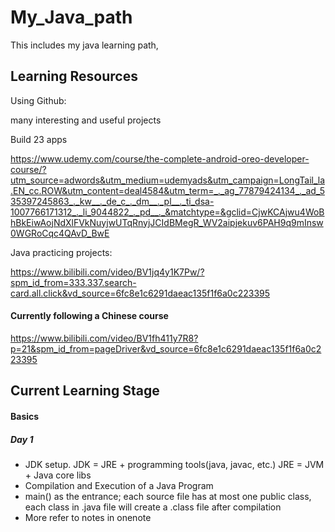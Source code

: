 # My_Java_path
This includes my java learning path, 



## Learning Resources

Using Github: 

many interesting and useful projects



Build 23 apps 

https://www.udemy.com/course/the-complete-android-oreo-developer-course/?utm_source=adwords&utm_medium=udemyads&utm_campaign=LongTail_la.EN_cc.ROW&utm_content=deal4584&utm_term=_._ag_77879424134_._ad_535397245863_._kw__._de_c_._dm__._pl__._ti_dsa-1007766171312_._li_9044822_._pd__._&matchtype=&gclid=CjwKCAjwu4WoBhBkEiwAojNdXlFVkNuyjwUTqRnyjJCIdBMegR_WV2aipjekuv6PAH9q9mInsw0WGRoCqc4QAvD_BwE



Java practicing projects:

https://www.bilibili.com/video/BV1jq4y1K7Pw/?spm_id_from=333.337.search-card.all.click&vd_source=6fc8e1c6291daeac135f1f6a0c223395

#### Currently following a Chinese course

https://www.bilibili.com/video/BV1fh411y7R8?p=21&spm_id_from=pageDriver&vd_source=6fc8e1c6291daeac135f1f6a0c223395





## Current Learning Stage

#### Basics

##### Day 1

* JDK setup. JDK = JRE + programming tools(java, javac, etc.) JRE = JVM + Java core libs
* Compilation and Execution of a Java Program
* main() as the entrance; each source file has at most one public class, each class in .java file will create a .class file after compilation
* More refer to notes in onenote  